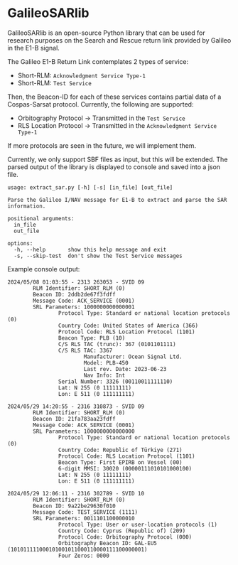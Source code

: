 GalileoSARlib
========

GalileoSARlib is an open-source Python library that can be used for research purposes on the Search and Rescue return link provided by Galileo in the E1-B signal.

The Galileo E1-B Return Link contemplates 2 types of service:
* Short-RLM: `Acknowledgment Service Type-1`
* Short-RLM: `Test Service`

Then, the Beacon-ID for each of these services contains partial data of a Cospas-Sarsat protocol. Currently, the following are supported:
* Orbitography Protocol -> Transmitted in the `Test Service` 
* RLS Location Protocol -> Transmitted in the `Acknowledgment Service Type-1`

If more protocols are seen in the future, we will implement them.

Currently, we only support SBF files as input, but this will be extended.
The parsed output of the library is displayed to console and saved into a json file.


```
usage: extract_sar.py [-h] [-s] [in_file] [out_file]

Parse the Galileo I/NAV message for E1-B to extract and parse the SAR information.

positional arguments:
  in_file
  out_file

options:
  -h, --help       show this help message and exit
  -s, --skip-test  don't show the Test Service messages
```

Example console output:

```
2024/05/08 01:03:55 - 2313 263053 - SVID 09
        RLM Identifier: SHORT_RLM (0)
        Beacon ID: 2ddb2de67f3fdff
        Message Code: ACK_SERVICE (0001)
        SRL Parameters: 1000000000000001
                Protocol Type: Standard or national location protocols (0)
                Country Code: United States of America (366)
                Protocol Code: RLS Location Protocol (1101)
                Beacon Type: PLB (10)
                C/S RLS TAC (trunc): 367 (0101101111)
                C/S RLS TAC: 3367
                        Manufacturer: Ocean Signal Ltd.
                        Model: PLB-450
                        Last rev. Date: 2023-06-23
                        Nav Info: Int
                Serial Number: 3326 (00110011111110)
                Lat: N 255 (0 11111111)
                Lon: E 511 (0 111111111)

2024/05/29 14:20:55 - 2316 310873 - SVID 09
        RLM Identifier: SHORT_RLM (0)
        Beacon ID: 21fa783aa23fdff
        Message Code: ACK_SERVICE (0001)
        SRL Parameters: 1000000000000000
                Protocol Type: Standard or national location protocols (0)
                Country Code: Republic of Türkiye (271)
                Protocol Code: RLS Location Protocol (1101)
                Beacon Type: First EPIRB on Vessel (00)
                6-digit MMSI: 30020 (00000111010101000100)
                Lat: N 255 (0 11111111)
                Lon: E 511 (0 111111111)

2024/05/29 12:06:11 - 2316 302789 - SVID 10
        RLM Identifier: SHORT_RLM (0)
        Beacon ID: 9a22be29630f010
        Message Code: TEST_SERVICE (1111)
        SRL Parameters: 0011101100000010
                Protocol Type: User or user-location protocols (1)
                Country Code: Cyprus (Republic of) (209)
                Protocol Code: Orbitography Protocol (000)
                Orbitography Beacon ID: GAL-EU5 (101011111000101001011000110000111100000001)
                Four Zeros: 0000
```
